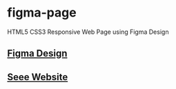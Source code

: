 # figma-page
HTML5 CSS3 Responsive Web Page using Figma Design
## [Figma Design](https://www.figma.com/file/nFLYMBOZ8sBzNolds6IOoT/Responsive%2FComponents-Landing-Page---Construction-Company-(Community)?node-id=47%3A580)

## [Seee Website](https://noureldeen44.github.io/figma-page/)
